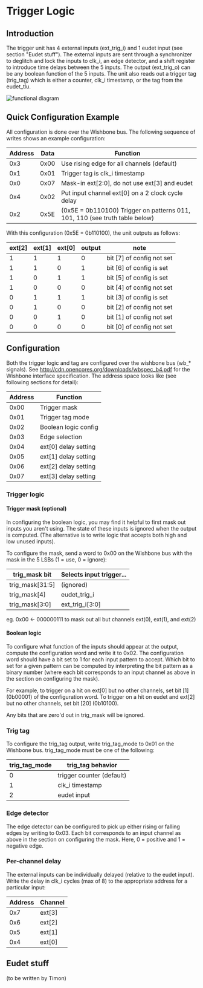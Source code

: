 # Trigger Logic

## Introduction

The trigger unit has 4 external inputs (ext_trig_i) and 1 eudet input
(see section "Eudet stuff"). The external inputs are sent through a
synchronizer to deglitch and lock the inputs to clk_i, an edge
detector, and a shift register to introduce time delays between the 5
inputs. The output (ext_trig_o) can be any boolean function of the 5
inputs. The unit also reads out a trigger tag (trig_tag) which is
either a counter, clk_i timestamp, or the tag from the eudet_tlu.

![functional diagram](https://raw.githubusercontent.com/VBaratham/Yarr-fw/trigger/doc/Trigger%20logic%20core.png)

## Quick Configuration Example

All configuration is done over the Wishbone bus. The following sequence of writes shows an example configuration:

| Address   | Data   | Function                                                                    |
| --------- | ------ | --------------------------------------------------------------------------- |
| 0x3       | 0x00   | Use rising edge for all channels (default)                                  |
| 0x1       | 0x01   | Trigger tag is clk_i timestamp                                              |
| 0x0       | 0x07   | Mask-in ext[2:0], do not use ext[3] and eudet                               |
| 0x4       | 0x02   | Put input channel ext[0] on a 2 clock cycle delay                           |
| 0x2       | 0x5E   | (0x5E = 0b110100) Trigger on patterns 011, 101, 110 (see truth table below) |

With this configuration (0x5E = 0b110100), the unit outputs as follows:

| ext[2] | ext[1] | ext[0] | output | note                      |
| ------ | ------ | ------ | ------ | ------------------------- |
| 1      | 1      | 1      | 0      | bit [7] of config not set |
| 1      | 1      | 0      | 1      | bit [6] of config is set  |
| 1      | 0      | 1      | 1      | bit [5] of config is set  |
| 1      | 0      | 0      | 0      | bit [4] of config not set |
| 0      | 1      | 1      | 1      | bit [3] of config is set  |
| 0      | 1      | 0      | 0      | bit [2] of config not set |
| 0      | 0      | 1      | 0      | bit [1] of config not set |
| 0      | 0      | 0      | 0      | bit [0] of config not set |

## Configuration

Both the trigger logic and tag are configured over the wishbone bus
(wb_* signals). See http://cdn.opencores.org/downloads/wbspec_b4.pdf
for the Wishbone interface specification. The address space looks
like (see following sections for detail):

| Address   | Function                  |
| --------- | ------------------------- |
| 0x00      | Trigger mask              |
| 0x01      | Trigger tag mode          |
| 0x02      | Boolean logic config      |
| 0x03      | Edge selection            |
| 0x04      | ext[0] delay setting      |
| 0x05      | ext[1] delay setting      |
| 0x06      | ext[2] delay setting      |
| 0x07      | ext[3] delay setting      |

### Trigger logic

#### Trigger mask (optional)

In configuring the boolean logic, you may find it helpful to first
mask out inputs you aren't using. The state of these inputs is ignored
when the output is computed. (The alternative is to write logic that
accepts both high and low unused inputs).

To configure the mask, send a word to 0x00 on the Wishbone bus with
the mask in the 5 LSBs (1 = use, 0 = ignore):

| trig_mask bit   | Selects input trigger...  |
| --------------- | ------------------------- |
| trig_mask[31:5] | (ignored)                 |
| trig_mask[4]    | eudet_trig_i              |
| trig_mask[3:0]  | ext_trig_i[3:0]           |

eg. 0x00 <- 000000111 to mask out all but channels ext(0), ext(1), and ext(2)

#### Boolean logic

To configure what function of the inputs should appear at the output,
compute the configuration word and write it to 0x02. The configuration
word should have a bit set to 1 for each input pattern to accept.
Which bit to set for a given pattern can be computed by interpreting
the bit pattern as a binary number (where each bit corresponds to an
input channel as above in the section on configuring the mask).

For example, to trigger on a hit on ext[0] but no other channels,
set bit [1] (0b00001) of the configuration word. To trigger on a hit
on eudet and ext[2] but no other channels, set bit [20] (0b10100).

Any bits that are zero'd out in trig_mask will be ignored. 

### Trig tag

To configure the trig_tag output, write trig_tag_mode to 0x01 on the
Wishbone bus. trig_tag_mode must be one of the following:

| trig_tag_mode | trig_tag behavior           |
| ------------- | --------------------------- |
|             0 | trigger counter (default)   |
|             1 | clk_i timestamp             |
|             2 | eudet input                 |

### Edge detector

The edge detector can be configured to pick up
either rising or falling edges by writing to 0x03. Each bit corresponds to
an input channel as above in the section on configuring the mask. Here,
0 = positive and 1 = negative edge.

### Per-channel delay

The external inputs can be individually delayed (relative to the eudet input).
Write the delay in clk_i cycles (max of 8) to the appropriate address for a
particular input:

| Address | Channel |
| ------- | ------- |
| 0x7     | ext[3]  |
| 0x6     | ext[2]  |
| 0x5     | ext[1]  |
| 0x4     | ext[0]  |


## Eudet stuff

(to be written by Timon)
